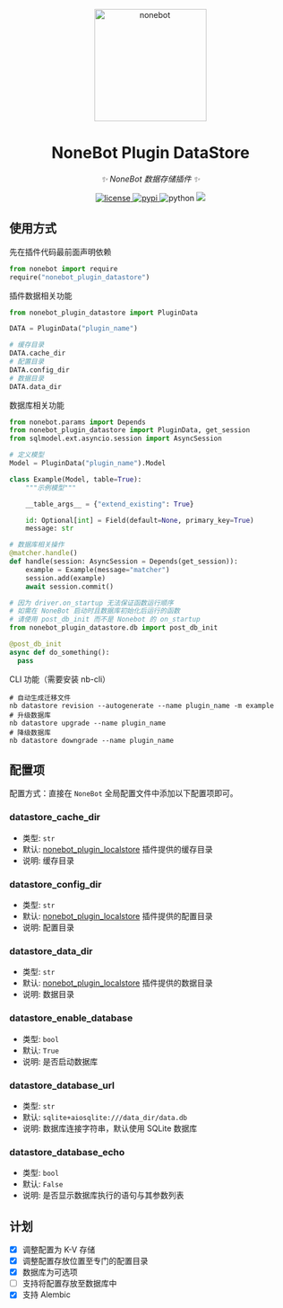 <!-- markdownlint-disable MD033 MD036 MD041 -->

<p align="center">
  <a href="https://v2.nonebot.dev/"><img src="https://v2.nonebot.dev/logo.png" width="200" height="200" alt="nonebot"></a>
</p>

<div align="center">

# NoneBot Plugin DataStore

_✨ NoneBot 数据存储插件 ✨_

</div>

<p align="center">
  <a href="https://raw.githubusercontent.com/he0119/nonebot-plugin-datastore/main/LICENSE">
    <img src="https://img.shields.io/github/license/he0119/nonebot-plugin-datastore.svg" alt="license">
  </a>
  <a href="https://pypi.python.org/pypi/nonebot-plugin-datastore">
    <img src="https://img.shields.io/pypi/v/nonebot-plugin-datastore.svg" alt="pypi">
  </a>
  <img src="https://img.shields.io/badge/python-3.8+-blue.svg" alt="python">
  <a href="https://codecov.io/gh/he0119/nonebot-plugin-datastore">
    <img src="https://codecov.io/gh/he0119/nonebot-plugin-datastore/branch/main/graph/badge.svg?token=jd5ufc1alv"/>
  </a>
</p>

## 使用方式

先在插件代码最前面声明依赖

```python
from nonebot import require
require("nonebot_plugin_datastore")
```

插件数据相关功能

```python
from nonebot_plugin_datastore import PluginData

DATA = PluginData("plugin_name")

# 缓存目录
DATA.cache_dir
# 配置目录
DATA.config_dir
# 数据目录
DATA.data_dir
```

数据库相关功能

```python
from nonebot.params import Depends
from nonebot_plugin_datastore import PluginData, get_session
from sqlmodel.ext.asyncio.session import AsyncSession

# 定义模型
Model = PluginData("plugin_name").Model

class Example(Model, table=True):
    """示例模型"""

    __table_args__ = {"extend_existing": True}

    id: Optional[int] = Field(default=None, primary_key=True)
    message: str

# 数据库相关操作
@matcher.handle()
def handle(session: AsyncSession = Depends(get_session)):
    example = Example(message="matcher")
    session.add(example)
    await session.commit()

# 因为 driver.on_startup 无法保证函数运行顺序
# 如需在 NoneBot 启动时且数据库初始化后运行的函数
# 请使用 post_db_init 而不是 Nonebot 的 on_startup
from nonebot_plugin_datastore.db import post_db_init

@post_db_init
async def do_something():
  pass
```

CLI 功能（需要安装 nb-cli）

```shell
# 自动生成迁移文件
nb datastore revision --autogenerate --name plugin_name -m example
# 升级数据库
nb datastore upgrade --name plugin_name
# 降级数据库
nb datastore downgrade --name plugin_name
```

## 配置项

配置方式：直接在 `NoneBot` 全局配置文件中添加以下配置项即可。

### datastore_cache_dir

- 类型: `str`
- 默认: [nonebot_plugin_localstore](https://github.com/nonebot/plugin-localstore) 插件提供的缓存目录
- 说明: 缓存目录

### datastore_config_dir

- 类型: `str`
- 默认: [nonebot_plugin_localstore](https://github.com/nonebot/plugin-localstore) 插件提供的配置目录
- 说明: 配置目录

### datastore_data_dir

- 类型: `str`
- 默认: [nonebot_plugin_localstore](https://github.com/nonebot/plugin-localstore) 插件提供的数据目录
- 说明: 数据目录

### datastore_enable_database

- 类型: `bool`
- 默认: `True`
- 说明: 是否启动数据库

### datastore_database_url

- 类型: `str`
- 默认: `sqlite+aiosqlite:///data_dir/data.db`
- 说明: 数据库连接字符串，默认使用 SQLite 数据库

### datastore_database_echo

- 类型: `bool`
- 默认: `False`
- 说明: 是否显示数据库执行的语句与其参数列表

## 计划

- [x] 调整配置为 K-V 存储
- [x] 调整配置存放位置至专门的配置目录
- [x] 数据库为可选项
- [ ] 支持将配置存放至数据库中
- [x] 支持 Alembic
